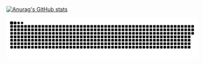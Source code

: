 [![Anurag's GitHub stats](https://github-readme-stats.vercel.app/api?username=m4kvn&count_private=true&show_icons=true&theme=merko)](https://github.com/anuraghazra/github-readme-stats)

<a href=#><img src="contributions.svg"></a>

<!-- ### Hi there 👋 -->

<!--
**m4kvn/m4kvn** is a ✨ _special_ ✨ repository because its `README.md` (this file) appears on your GitHub profile.

Here are some ideas to get you started:

- 🔭 I’m currently working on ...
- 🌱 I’m currently learning ...
- 👯 I’m looking to collaborate on ...
- 🤔 I’m looking for help with ...
- 💬 Ask me about ...
- 📫 How to reach me: ...
- 😄 Pronouns: ...
- ⚡ Fun fact: ...
-->
